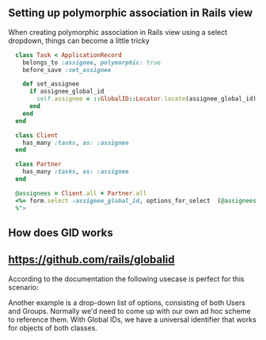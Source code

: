 ## Setting up polymorphic association in Rails view

When creating polymorphic association in Rails view using a select dropdown, things can become a little tricky

```ruby
  class Task < ApplicationRecord
    belongs_to :assignee, polymorphic: true
    before_save :set_assignee

    def set_assignee
      if assignee_global_id
        self.assignee = ::GlobalID::Locator.locate(assignee_global_id)
      end
    end
  end

  class Client
    has_many :tasks, as: :assignee
  end

  class Partner
    has_many :tasks, as: :assignee
  end

  @assignees = Client.all + Partner.all
  <%= form.select :assignee_global_id, options_for_select  (@assignees. map { |v| [v.name, v.to_global_id] }), {}, class: "mt-1 block form-select w-full py-2 px-3 py-0 border border-gray-300 bg-white rounded-md shadow-sm focus:outline-none focus:shadow-outline-blue focus:border-blue-300 transition duration-150 ease-in-out sm:text-sm sm:leading-5"
  %">
```

## How does GID works
## https://github.com/rails/globalid
According to the documentation the following usecase is perfect for this scenario:

Another example is a drop-down list of options, consisting of both Users and Groups. Normally we'd need to come up with our own ad hoc scheme to reference them. With Global IDs, we have a universal identifier that works for objects of both classes.
